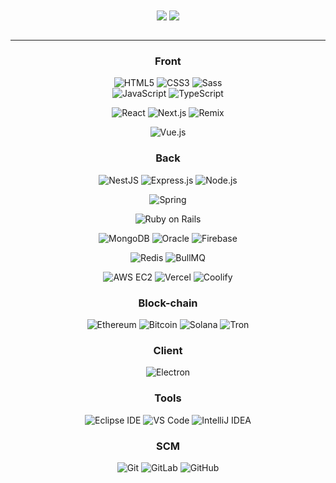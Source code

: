 <div align="center"> 
    <img align="center" src="https://github-readme-stats-sigma-five.vercel.app/api?username=roqhdehd502&show_icons=true&include_all_commits=true&count_private=true&theme=react&line_height=40" />
    <img align="center" src="https://github-readme-stats.vercel.app/api/top-langs/?username=roqhdehd502&theme=react&line_height=40&hide=css"/>
</div>

<br/>

---

<div align="center"> 
   
### Front
![HTML5](https://img.shields.io/badge/-HTML5-%23E44D27?style=flat-square&logo=html5&logoColor=ffffff)
![CSS3](https://img.shields.io/badge/-CSS3-%231572B6?style=flat-square&logo=css3)
![Sass](https://img.shields.io/badge/-Sass-%23CC6699?style=flat-square&logo=sass&logoColor=ffffff)  
![JavaScript](https://img.shields.io/badge/-JavaScript-%23F7DF1C?style=flat-square&logo=javascript&logoColor=000000&labelColor=%23F7DF1C&color=%23FFCE5A)
![TypeScript](https://img.shields.io/badge/-TypeScript-blue?style=flat-square&logo=typescript&logoColor=000000&labelColor=blue&color=blue)

![React](https://img.shields.io/badge/-React-61DAFB?style=flat-square&logo=react&logoColor=ffffff)
![Next.js](https://img.shields.io/badge/-Next.js-000000?style=flat-square&logo=nextdotjs&logoColor=ffffff)
![Remix](https://img.shields.io/badge/-Remix-121212?style=flat-square&logo=remix&logoColor=ffffff)

![Vue.js](https://img.shields.io/badge/-Vue.js-4FC08D?style=flat-square&logo=vue.js&logoColor=ffffff)

  
### Back
![NestJS](http://img.shields.io/badge/-Nest.js-E0234E?style=flat-square&logo=nestjs&logoColor=ffffff)
![Express.js](https://img.shields.io/badge/-Express.js-000000?style=flat-square&logo=express&logoColor=ffffff)
![Node.js](https://img.shields.io/badge/-Nodejs-339933?style=flat-square&logo=Node.js&logoColor=ffffff)

![Spring](http://img.shields.io/badge/-Spring-6DB33F?style=flat-square&logo=spring&logoColor=ffffff)

![Ruby on Rails](https://img.shields.io/badge/-Ruby_on_Rails-CC0000?style=flat-square&logo=rubyonrails&logoColor=ffffff)

![MongoDB](https://img.shields.io/badge/-MongoDB-47A248?style=flat-square&logo=mongodb&logoColor=ffffff)
![Oracle](https://img.shields.io/badge/-Oracle-F80000?style=flat-square&logo=oracle&logoColor=ffffff)
![Firebase](https://img.shields.io/badge/-Firebase-FFCA28?style=flat-square&logo=firebase&logoColor=ffffff)  

![Redis](https://img.shields.io/badge/-Redis-DC382D?style=flat-square&logo=redis&logoColor=ffffff)
![BullMQ](https://img.shields.io/badge/-BullMQ-EA2127?style=flat-square&logo=bull&logoColor=ffffff)

![AWS EC2](https://img.shields.io/badge/-AWS%20EC2-FF9900?style=flat-square&logo=amazonaws&logoColor=ffffff)
![Vercel](https://img.shields.io/badge/-Vercel-000000?style=flat-square&logo=vercel&logoColor=ffffff)
![Coolify](https://img.shields.io/badge/-Coolify-3C78EF?style=flat-square&logo=coolify&logoColor=ffffff)


### Block-chain
![Ethereum](https://img.shields.io/badge/-Ethereum-3C3C3D?style=flat-square&logo=ethereum&logoColor=ffffff)
![Bitcoin](https://img.shields.io/badge/-Bitcoin-F7931A?style=flat-square&logo=bitcoin&logoColor=ffffff)
![Solana](https://img.shields.io/badge/-Solana-4E44CE?style=flat-square&logo=solana&logoColor=ffffff)
![Tron](https://img.shields.io/badge/-Tron-EB0029?style=flat-square&logo=tron&logoColor=ffffff)

  
### Client
![Electron](https://img.shields.io/badge/-Electron-2B2C3E?style=flat-square&logo=electron&logoColor=ffffff)
  

### Tools
![Eclipse IDE](https://img.shields.io/badge/-Eclipse-2C2255?style=flat-square&logo=eclipse&logoColor=ffffff)
![VS Code](https://img.shields.io/badge/-VS%20Code-007ACC?style=flat-square&logo=visual-studio-code&logoColor=ffffff)
![IntelliJ IDEA](https://img.shields.io/badge/-IntelliJ-EE3466?style=flat-square&logo=intellij-idea&logoColor=ffffff)


### SCM
![Git](https://img.shields.io/badge/-Git-%23F05032?style=flat-square&logo=git&logoColor=%23ffffff)
![GitLab](https://img.shields.io/badge/-GitLab-FCA121?style=flat-square&logo=gitlab)
![GitHub](https://img.shields.io/badge/-GitHub-181717?style=flat-square&logo=github)

<!-- 
![C](http://img.shields.io/badge/-C-A8B9CC?style=flat-square&logo=c&logoColor=ffffff)
![Python](http://img.shields.io/badge/-Python-3776AB?style=flat-square&logo=python&logoColor=ffffff)
![Bootstrap](https://img.shields.io/badge/-Bootstrap-563D7C?style=flat-square&logo=Bootstrap)
![Markdown](https://img.shields.io/badge/-Markdown-000000?style=flat-square&logo=markdown)
![Npm](https://img.shields.io/badge/-npm-CB3837?style=flat-square&logo=npm)
![Microsoft Sql Server](https://img.shields.io/badge/-Sql%20Server-CC2927?style=flat-square&logo=microsoft-sql-server&logoColor=ffffff)
![Powershell](http://img.shields.io/badge/-Powershell-5391FE?style=flat-square&logo=powershell&logoColor=ffffff)
![Windows](http://img.shields.io/badge/-Windows-0078D6?style=flat-square&logo=windows&logoColor=ffffff) -->
   
</div>
